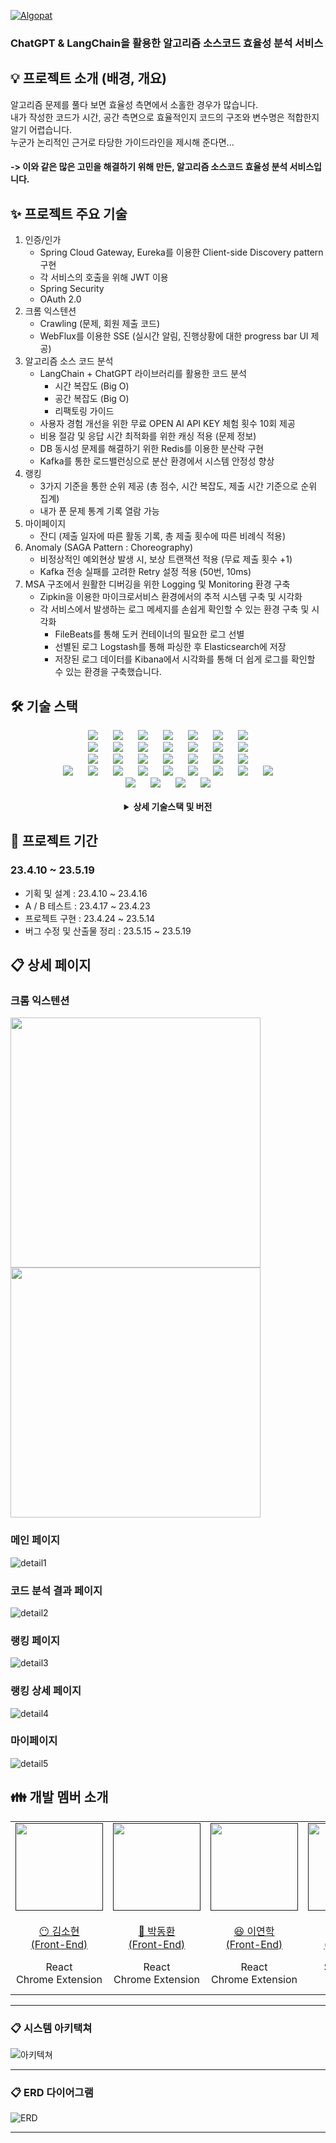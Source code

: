[![Algopat](./image/algopat-logo.png/ "Algopat Logo")](https://algopat.kr/ "Visit Algopat")   
### ChatGPT & LangChain을 활용한 알고리즘 소스코드 효율성 분석 서비스  

## 💡 프로젝트 소개 (배경, 개요)

알고리즘 문제를 풀다 보면 효율성 측면에서 소홀한 경우가 많습니다.  
내가 작성한 코드가 시간, 공간 측면으로 효율적인지 코드의 구조와 변수명은 적합한지 알기 어렵습니다.  
누군가 논리적인 근거로 타당한 가이드라인을 제시해 준다면...
#### -> 이와 같은 많은 고민을 해결하기 위해 만든, 알고리즘 소스코드 효율성 분석 서비스입니다.  

## ✨ 프로젝트 주요 기술 

1. 인증/인가
   - Spring Cloud Gateway, Eureka를 이용한 Client-side Discovery pattern 구현
   - 각 서비스의 호출을 위해 JWT 이용
   - Spring Security 
   - OAuth 2.0  
2. 크롬 익스텐션
   - Crawling (문제, 회원 제출 코드)
   - WebFlux를 이용한 SSE (실시간 알림, 진행상황에 대한 progress bar UI 제공)  
3. 알고리즘 소스 코드 분석 
   - LangChain + ChatGPT 라이브러리를 활용한 코드 분석 
        - 시간 복잡도 (Big O)
        - 공간 복잡도 (Big O)
        - 리팩토링 가이드 
    - 사용자 경험 개선을 위한 무료 OPEN AI API KEY 체험 횟수 10회 제공
    - 비용 절감 및 응답 시간 최적화를 위한 캐싱 적용 (문제 정보)
    - DB 동시성 문제를 해결하기 위한 Redis를 이용한 분산락 구현 
    - Kafka를 통한 로드밸런싱으로 분산 환경에서 시스템 안정성 향상 
4. 랭킹 
   - 3가지 기준을 통한 순위 제공 (총 점수, 시간 복잡도, 제출 시간 기준으로 순위 집계)  
   - 내가 푼 문제 통계 기록 열람 가능 
5. 마이페이지 
   - 잔디 (제출 일자에 따른 활동 기록, 총 제출 횟수에 따른 비례식 적용)
6. Anomaly (SAGA Pattern : Choreography)
   - 비정상적인 예외현상 발생 시, 보상 트랜잭션 적용 (무료 제출 횟수 +1)
   - Kafka 전송 실패를 고려한 Retry 설정 적용 (50번, 10ms) 
7. MSA 구조에서 원활한 디버깅을 위한 Logging 및 Monitoring 환경 구축
    - Zipkin을 이용한 마이크로서비스 환경에서의 추적 시스템 구축 및 시각화
    - 각 서비스에서 발생하는 로그 메세지를 손쉽게 확인할 수 있는 환경 구축 및 시각화
        - FileBeats를 통해 도커 컨테이너의 필요한 로그 선별
        - 선별된 로그 Logstash를 통해 파싱한 후 Elasticsearch에 저장
        - 저장된 로그 데이터를 Kibana에서 시각화를 통해 더 쉽게 로그를 확인할 수 있는 환경을 구축했습니다.

## 🛠️ 기술 스택

<div align=center>
<img src="https://img.shields.io/badge/Ubuntu-E95420?style=for-the-badge&logo=Ubuntu&logoColor=white" style="height : auto; margin-left : 10px; margin-right : 10px;"/>
<img src="https://img.shields.io/badge/Jenkins-D24939?style=for-the-badge&logo=Jenkins&logoColor=white" style="height : auto; margin-left : 10px; margin-right : 10px;"/>
<img src="https://img.shields.io/badge/Docker-2496ED?style=for-the-badge&logo=Docker&logoColor=white" style="height : auto; margin-left : 10px; margin-right : 10px;"/>
<img src="https://img.shields.io/badge/Nginx-009639?style=for-the-badge&logo=NGINX&logoColor=white" style="height : auto; margin-left : 10px; margin-right : 10px;"/>
<img src="https://img.shields.io/badge/Grafana-F46800?style=for-the-badge&logo=Grafana&logoColor=white" style="height : auto; margin-left : 10px; margin-right : 10px;"/>
<img src="https://img.shields.io/badge/prometheus-E6522C?style=for-the-badge&logo=prometheus&logoColor=white" style="height : auto; margin-left : 10px; margin-right : 10px;"/>
<img src="https://img.shields.io/badge/Zipkin-F46800?style=for-the-badge&logo=Zipkin&logoColor=white" style="height : auto; margin-left : 10px; margin-right : 10px;"/>


<br>

<img src="https://img.shields.io/badge/Apache Kafka-231F20?style=for-the-badge&logo=Apache Kafka&logoColor=white" style="height : auto; margin-left : 10px; margin-right : 10px;"/>
<img src="https://img.shields.io/badge/Redis-DC382D?style=for-the-badge&logo=Redis&logoColor=white" style="height : auto; margin-left : 10px; margin-right : 10px;"/>
<img src="https://img.shields.io/badge/MariaDB-003545?style=for-the-badge&logo=MariaDB&logoColor=white" style="height : auto; margin-left : 10px; margin-right : 10px;"/>
<img src="https://img.shields.io/badge/elasticsearch-005571?style=for-the-badge&logo=elasticsearch&logoColor=white" style="height : auto; margin-left : 10px; margin-right : 10px;"/>
<img src="https://img.shields.io/badge/kibana-005571?style=for-the-badge&logo=Kibana&logoColor=white" style="height : auto; margin-left : 10px; margin-right : 10px;"/>
<img src="https://img.shields.io/badge/Logstash-005571?style=for-the-badge&logo=Logstash&logoColor=white" style="height : auto; margin-left : 10px; margin-right : 10px;"/>
<img src="https://img.shields.io/badge/Beats-005571?style=for-the-badge&logo=Beats&logoColor=white" style="height : auto; margin-left : 10px; margin-right : 10px;"/>

<br>

<img src="https://img.shields.io/badge/Java-FF7800?style=for-the-badge&logo=Java&logoColor=white" style="height : auto; margin-left : 10px; margin-right : 10px;"/>
<img src="https://img.shields.io/badge/Spring Boot-6DB33F?style=for-the-badge&logo=Spring Boot&logoColor=white" style="height : auto; margin-left : 10px; margin-right : 10px;"/>
<img src="https://img.shields.io/badge/WebFlux-6DB33F?style=for-the-badge&logo=WebFlux&logoColor=white" style="height : auto; margin-left : 10px; margin-right : 10px;"/>
<img src="https://img.shields.io/badge/Spring Cloud-6DB33F?style=for-the-badge&logo=Spring Cloud&logoColor=white" style="height : auto; margin-left : 10px; margin-right : 10px;"/>
<img src="https://img.shields.io/badge/Python-3776AB?style=for-the-badge&logo=Python&logoColor=white" style="height : auto; margin-left : 10px; margin-right : 10px;"/>
<img src="https://img.shields.io/badge/FastAPI-009688?style=for-the-badge&logo=FastAPI&logoColor=white" style="height : auto; margin-left : 10px; margin-right : 10px;"/>
<img src="https://img.shields.io/badge/Gradle-02303A?style=for-the-badge&logo=Gradle&logoColor=white" style="height : auto; margin-left : 10px; margin-right : 10px;"/>

<br>

<img src="https://img.shields.io/badge/HTML5-E34F26?style=for-the-badge&logo=HTML5&logoColor=white" style="height : auto; margin-left : 10px; margin-right : 10px;"/>
<img src="https://img.shields.io/badge/JavaScript-F7DF1E?style=for-the-badge&logo=JavaScript&logoColor=white" style="height : auto; margin-left : 10px; margin-right : 10px;"/>
<img src="https://img.shields.io/badge/TypeScript-3178C6?style=for-the-badge&logo=TypeScript&logoColor=white" style="height : auto; margin-left : 10px; margin-right : 10px;"/>
<img src="https://img.shields.io/badge/Sass-CC6699?style=for-the-badge&logo=Sass&logoColor=white" style="height : auto; margin-left : 10px; margin-right : 10px;"/>
<img src="https://img.shields.io/badge/CSS3-1572B6?style=for-the-badge&logo=CSS3&logoColor=white" style="height : auto; margin-left : 10px; margin-right : 10px;"/>
<img src="https://img.shields.io/badge/React-61DAFB?style=for-the-badge&logo=React&logoColor=white" style="height : auto; margin-left : 10px; margin-right : 10px;"/>
<img src="https://img.shields.io/badge/ReactQuery-FF4154?style=for-the-badge&logo=ReactQuery&logoColor=white" style="height : auto; margin-left : 10px; margin-right : 10px;"/>
<img src="https://img.shields.io/badge/Recoil-61DAFB?style=for-the-badge&logo=Recoil&logoColor=white" style="height : auto; margin-left : 10px; margin-right : 10px;"/>
<img src="https://img.shields.io/badge/Vite-646CFF?style=for-the-badge&logo=Vite&logoColor=white" style="height : auto; margin-left : 10px; margin-right : 10px;"/>

<br>

<img src="https://img.shields.io/badge/Jira-0052CC?style=for-the-badge&logo=Jira&logoColor=white" style="height : auto; margin-left : 10px; margin-right : 10px;"/>
<img src="https://img.shields.io/badge/GitLab-FCA121?style=for-the-badge&logo=GitLab&logoColor=white" style="height : auto; margin-left : 10px; margin-right : 10px;"/> 
<img src="https://img.shields.io/badge/Mattermost-0058CC?style=for-the-badge&logo=Mattermost&logoColor=white" style="height : auto; margin-left : 10px; margin-right : 10px;"/>
<img src="https://img.shields.io/badge/Notion-000000?style=for-the-badge&logo=Notion&logoColor=white" style="height : auto; margin-left : 10px; margin-right : 10px;"/>
<br/>

  <br/>
<details><summary> <b> 상세 기술스택 및 버전</b> </summary>

| 구분     | 기술스택        | 상세내용           | 버전      |
| -------- | --------------- | ------------------ | --------- |
| 공통     | 형상관리        | Gitlab              | \-        |
|          | 이슈관리        | Jira                | \-        |
|          | 커뮤니케이션    | Mattermost, Notion | \-        |
| BackEnd  | DB              | MariaDB            |     |
|          |                 | JPA                |      |
|          | Java            | Zulu               |  |
|          | Spring          | Spring             |     |
|          |                 | Spring Boot        |      |
|          | IDE             | IntelliJ           | 2022.3.1  |
|          | Build           | Gradle             |        |
|          | API Docs        | Postman            |           |
| FrontEnd | HTML5           |                    | \-        |
|          | CSS3            |                    | \-        |
|          | JavaScript(ES6) |                    | \-        |
|          | React           | React              | 18.2.0    |
|          | Node.js         | npm                | 18.14.2   |
|          | IDE             | Visual Studio Code | 1.78.2    |
| Server   | 서버            | AWS EC2            | \-        |
|          | 플랫폼          | Ubuntu\AWS Liunx   | 20.04 , AWS Linux2|
|          | CI/CD           | Docker             | 20.10.17  |
|          |                 | Jenkins            | jenkins/jenkins:lts|  

</details>
</div>

## 📆 프로젝트 기간

### 23.4.10 ~ 23.5.19

- 기획 및 설계 : 23.4.10 ~ 23.4.16
- A / B 테스트 : 23.4.17 ~ 23.4.23 
- 프로젝트 구현 : 23.4.24 ~ 23.5.14
- 버그 수정 및 산출물 정리 : 23.5.15 ~ 23.5.19


## 📋 상세 페이지  
### 크롬 익스텐션
<img src="./image/detail_extension1.png" height="400px" width="400px" /> <img src="./image/detail_extension2.png" height="400px" width="400px" /> <br>
### 메인 페이지  
![detail1](./image/detail1.png)  
### 코드 분석 결과 페이지  
![detail2](./image/detail2.png)  
### 랭킹 페이지  
![detail3](./image/detail3.png)  
### 랭킹 상세 페이지  
![detail4](./image/detail4.png)  
### 마이페이지  
![detail5](./image/detail5.png)  



## 👪 개발 멤버 소개

<table>
    <tr>
        <td height="140px" align="center"> <a href="">
            <img src="./image/human7.png" height="140px" width="140px" /> <br><br> 😶 김소현 <br>(Front-End) </a> <br></td>
        <td height="140px" align="center"> <a href="">
            <img src="./image/human9.png" height="140px" width="140px" /> <br><br> 🙂 박동환 <br>(Front-End) </a> <br></td>
        <td height="140px" align="center"> <a href="">
            <img src="./image/human20.png" height="140px" width="140px" /> <br><br> 😆 이연학 <br>(Front-End) </a> <br></td>
        <td height="140px" align="center"> <a href="">
            <img src="./image/human10.png" height="140px" width="140px" /> <br><br> 👑 이찬희 <br>(Back-End) </a> <br></td>
        <td height="140px" align="center"> <a href="">
            <img src="./image/human21.png" height="140px" width="140px" /> <br><br> 😁 이안채 <br>(Back-End) </a> <br></td>
		<td height="140px" align="center"> <a href="">
            <img src="./image/human11.png" height="140px" width="140px" /> <br><br> 😶 최웅렬 <br>(Back-End) </a> <br></td>
    </tr>
    <tr>
        <td align="center">React<br/>Chrome Extension<br/></td>
        <td align="center">React<br/>Chrome Extension<br/></td>
        <td align="center">React<br/>Chrome Extension<br/></td>
        <td align="center">Spring Boot<br/>Fast API<br/></td>
        <td align="center">Spring Boot<br/>Fast API<br/></td>
        <td align="center">Spring Boot<br/>Fast API<br/>CI/CD<br/></td>
    </tr>
</table>


---

### 📋 시스템 아키택쳐

![아키텍쳐](./image/system.png)


---

### 📋 ERD 다이어그램

![ERD](./image/erd.png)

---

